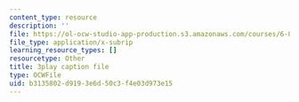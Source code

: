 ```yaml
---
content_type: resource
description: ''
file: https://ol-ocw-studio-app-production.s3.amazonaws.com/courses/6-890-algorithmic-lower-bounds-fun-with-hardness-proofs-fall-2014/b3135802d9193e6d50c3f4e03d973e15_LHBc2mE71yc.srt
file_type: application/x-subrip
learning_resource_types: []
resourcetype: Other
title: 3play caption file
type: OCWFile
uid: b3135802-d919-3e6d-50c3-f4e03d973e15
---
```

